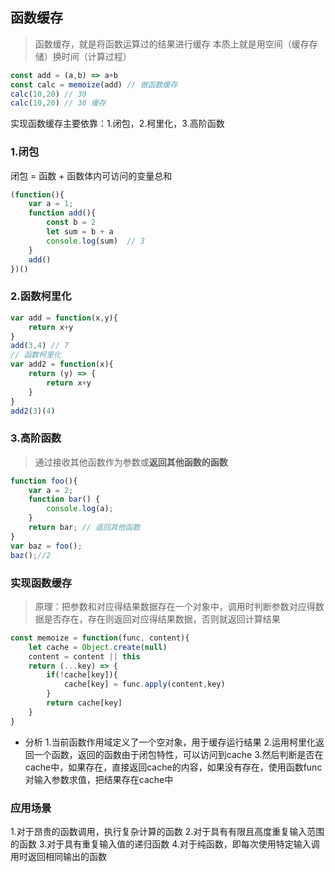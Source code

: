 ## 函数缓存

> 函数缓存，就是将函数运算过的结果进行缓存
> 本质上就是用空间（缓存存储）换时间（计算过程）

```js
const add = (a,b) => a+b
const calc = memoize(add) // 做函数缓存
calc(10,20) // 30
calc(10,20) // 30 缓存
```

实现函数缓存主要依靠：1.闭包，2.柯里化，3.高阶函数

### 1.闭包
闭包 = 函数 + 函数体内可访问的变量总和
```js
(function(){
    var a = 1;
    function add(){
        const b = 2
        let sum = b + a
        console.log(sum)  // 3
    }
    add()
})()
```

### 2.函数柯里化
```js
var add = function(x,y){
    return x+y
}
add(3,4) // 7
// 函数柯里化
var add2 = function(x){
    return (y) => {
        return x+y
    }
}
add2(3)(4)
```

### 3.高阶函数
> 通过接收其他函数作为参数或**返回其他函数的函数**
```js
function foo(){
    var a = 2;
    function bar() {
        console.log(a);
    }
    return bar; // 返回其他函数
}
var baz = foo();
baz();//2
```


### 实现函数缓存
> 原理：把参数和对应得结果数据存在一个对象中，调用时判断参数对应得数据是否存在，存在则返回对应得结果数据，否则就返回计算结果

```js
const memoize = function(func, content){
    let cache = Object.create(null)
    content = content || this
    return (...key) => {
        if(!cache[key]){
            cache[key] = func.apply(content,key)
        }
        return cache[key]
    }
}
```
- 分析
1.当前函数作用域定义了一个空对象，用于缓存运行结果
2.运用柯里化返回一个函数，返回的函数由于闭包特性，可以访问到cache
3.然后判断是否在cache中，如果存在，直接返回cache的内容，如果没有存在，使用函数func对输入参数求值，把结果存在cache中


### 应用场景
1.对于昂贵的函数调用，执行复杂计算的函数
2.对于具有有限且高度重复输入范围的函数
3.对于具有重复输入值的递归函数
4.对于纯函数，即每次使用特定输入调用时返回相同输出的函数